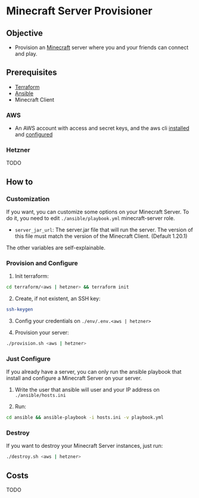 # Minecraft Server Provisioner

## Objective

* Provision an [Minecraft](https://www.minecraft.net/) server where you and your friends can connect and play.

## Prerequisites

* [Terraform](https://developer.hashicorp.com/terraform/tutorials/aws-get-started/install-cli)
* [Ansible](https://docs.ansible.com/ansible/latest/installation_guide/intro_installation.html)
* Minecraft Client

### AWS

* An AWS account with access and secret keys, and the aws cli [installed](https://docs.aws.amazon.com/cli/latest/userguide/getting-started-prereqs.html) and [configured](https://docs.aws.amazon.com/cli/latest/userguide/cli-chap-configure.html)

### Hetzner

TODO

## How to

### Customization

If you want, you can customize some options on your Minecraft Server. To do it, you need to edit `./ansible/playbook.yml` minecraft-server role.

* `server_jar_url`: The server.jar file that will run the server. The version of this file must match the version of the Minecraft Client. (Default 1.20.1)

The other variables are self-explainable.

### Provision and Configure

1. Init terraform:

```bash
cd terraform/<aws | hetzner> && terraform init
```

2. Create, if not existent, an SSH key:

```bash
ssh-keygen
```

3. Config your credentials on `./env/.env.<aws | hetzner>`

4. Provision your server:

```bash
./provision.sh <aws | hetzner>
```

### Just Configure

If you already have a server, you can only run the ansible playbook that install and configure a Minecraft Server on your server.

1. Write the user that ansible will user and your IP address on `./ansible/hosts.ini`

2. Run:

```bash
cd ansible && ansible-playbook -i hosts.ini -v playbook.yml
```

### Destroy

If you want to destroy your Minecraft Server instances, just run:

```bash
./destroy.sh <aws | hetzner>
```

## Costs

TODO
